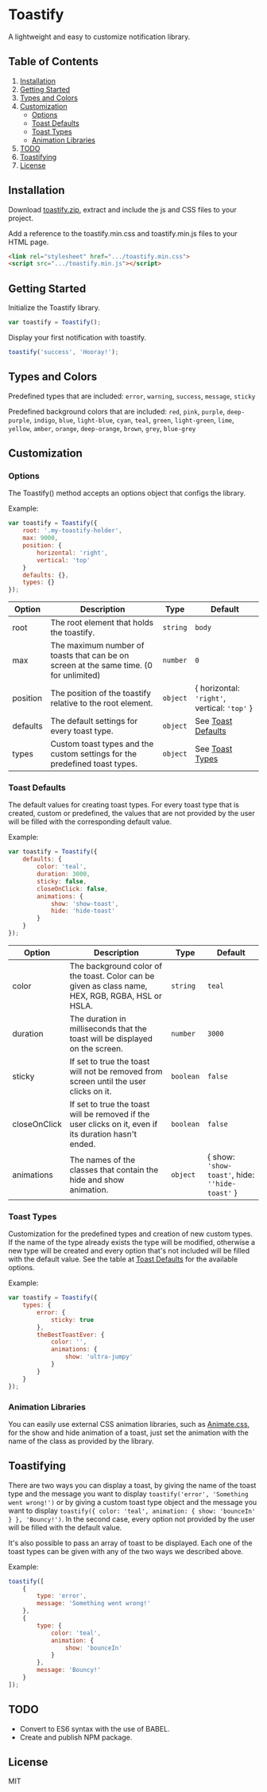 # Toastify
A lightweight and easy to customize notification library.

## Table of Contents
1. [Installation](#installation)
2. [Getting Started](#getting-started)
3. [Types and Colors](#types-and-colors)
4. [Customization](#customization)
    * [Options](#options)
    * [Toast Defaults](#toast-defaults)
    * [Toast Types](#toast-types)
    * [Animation Libraries](#animation-libraries)
5. [TODO](#todo)
6. [Toastifying](#toastifying)
7. [License](#license)

## Installation
Download [toastify.zip](https://github.com/APZelos/toastify/blob/master/dist/toastify.zip?raw=true), extract and include the js and CSS files to your project.

Add a reference to the toastify.min.css and toastify.min.js files to your HTML page.

```html
<link rel="stylesheet" href=".../toastify.min.css">
<script src=".../toastify.min.js"></script>
```

## Getting Started
Initialize the Toastify library.

```js
var toastify = Toastify();
```

Display your first notification with toastify.

```js
toastify('success', 'Hooray!');
```

## Types and Colors
Predefined types that are included:
`error`, `warning`, `success`, `message`, `sticky`

Predefined background colors that are included:
`red`, `pink`, `purple`, `deep-purple`, `indigo`, `blue`, `light-blue`, `cyan`, `teal`, `green`, `light-green`, `lime`, `yellow`, `amber`, `orange`, `deep-orange`, `brown`, `grey`, `blue-grey`

## Customization
### Options
The Toastify() method accepts an options object that configs the library.

Example:
```js
var toastify = Toastify({
    root: '.my-toastify-holder',
    max: 9000,
    position: {
        horizontal: 'right',
        vertical: 'top'
    }
    defaults: {},
    types: {}
});
```

| Option | Description | Type | Default |
|---|---|---|---|
| root | The root element that holds the toastify. | `string` | `body` |
| max | The maximum number of toasts that can be on screen at the same time. (0 for unlimited) | `number` | `0` |
| position | The position of the toastify relative to the root element. | `object` | { horizontal: `'right'`, vertical: `'top'` } |
| defaults | The default settings for every toast type. | `object` | See [Toast Defaults](#toast-defaults) |
| types | Custom toast types and the custom settings for the predefined toast types. | `object` | See [Toast Types](#toast-types) |

### Toast Defaults
The default values for creating toast types. For every toast type that is created, custom or predefined, the values that are not provided by the user will be filled with the corresponding default value. 

Example:
```js
var toastify = Toastify({
    defaults: {
        color: 'teal',
        duration: 3000,
        sticky: false,
        closeOnClick: false,
        animations: {
            show: 'show-toast',
            hide: 'hide-toast'
        }
    }
});
```

| Option | Description | Type | Default |
|---|---|---|---|
| color | The background color of the toast. Color can be given as class name, HEX, RGB, RGBA, HSL or HSLA. | `string` | `teal` |
| duration | The duration in milliseconds that the toast will be displayed on the screen. | `number` | `3000` |
| sticky | If set to true the toast will not be removed from screen until the user clicks on it. | `boolean` | `false` |
| closeOnClick | If set to true the toast will be removed if the user clicks on it, even if its duration hasn't ended. | `boolean` | `false` |
| animations | The names of the classes that contain the hide and show animation. | `object` | { show: `'show-toast'`, hide: `''hide-toast'` } |

### Toast Types
Customization for the predefined types and creation of new custom types. If the name of the type already exists the type will be modified, otherwise a new type will be created and every option that's not included will be filled with the default value. See the table at [Toast Defaults](#toast-defaults) for the available options.

Example:
```js
var toastify = Toastify({
    types: {
        error: {
            sticky: true
        },
        theBestToastEver: {
            color: '',
            animations: {
                show: 'ultra-jumpy'
            }
        }
    }
});
```

### Animation Libraries
You can easily use external CSS animation libraries, such as [Animate.css](https://daneden.github.io/animate.css/), for the show and hide animation of a toast, just set the animation with the name of the class as provided by the library.

## Toastifying
There are two ways you can display a toast, by giving the name of the toast type and the message you want to display `toastify('error', 'Something went wrong!')` or by giving a custom toast type object and the message you want to display `toastify({ color: 'teal', animation: { show: 'bounceIn' } }, 'Bouncy!')`. In the second case, every option not provided by the user will be filled with the default value.

It's also possible to pass an array of toast to be displayed. Each one of the toast types can be given with any of the two ways we described above.

Example:
```js
toastify([
    {
        type: 'error',
        message: 'Something went wrong!'
    }, 
    {
        type: {
            color: 'teal',
            animation: {
                show: 'bounceIn'
            }
        },
        message: 'Bouncy!'
    }
]);
```

## TODO
* Convert to ES6 syntax with the use of BABEL.
* Create and publish NPM package.

## License
MIT 